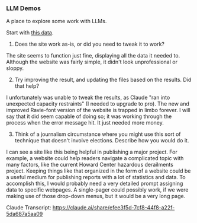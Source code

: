 ### LLM Demos

A place to explore some work with LLMs.

Start with [this data](https://raw.githubusercontent.com/dwillis/jour405/refs/heads/main/data/md_pres_county.csv).

1. Does the site work as-is, or did you need to tweak it to work?

The site seems to function just fine, displaying all the data it needed to. Although the website was fairly simple, it didn't look unprofessional or sloppy. 

2. Try improving the result, and updating the files based on the results. Did that help?

I unfortunately was unable to tweak the results, as Claude "ran into unexpected capacity restraints" (I needed to upgrade to pro). The new and improved Ravie-font version of the website is trapped in limbo forever. I will say that it did seem capable of doing so; it was working through the process when the error message hit. It just needed more money. 

3. Think of a journalism circumstance where you might use this sort of technique that doesn't involve elections. Describe how you would do it.

I can see a site like this being helpful in publishing a major project. For example, a website could help readers navigate a complicated topic with many factors, like the current Howard Center hazardous derailments project. Keeping things like that organized in the form of a website could be a useful medium for publishing reports with a lot of statistics and data. To accomplish this, I would probably need a very detailed prompt assigning data to specific webpages. A single-pager could possibly work, if we were making use of those drop-down menus, but it would be a very long page.

Claude Transcript: https://claude.ai/share/efee3f5d-7cf8-44f8-a22f-5da687a5aa09
